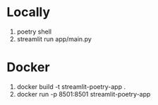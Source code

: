 # Locally
1. poetry shell
2. streamlit run app/main.py

# Docker
1. docker build -t streamlit-poetry-app .
2. docker run -p 8501:8501 streamlit-poetry-app
